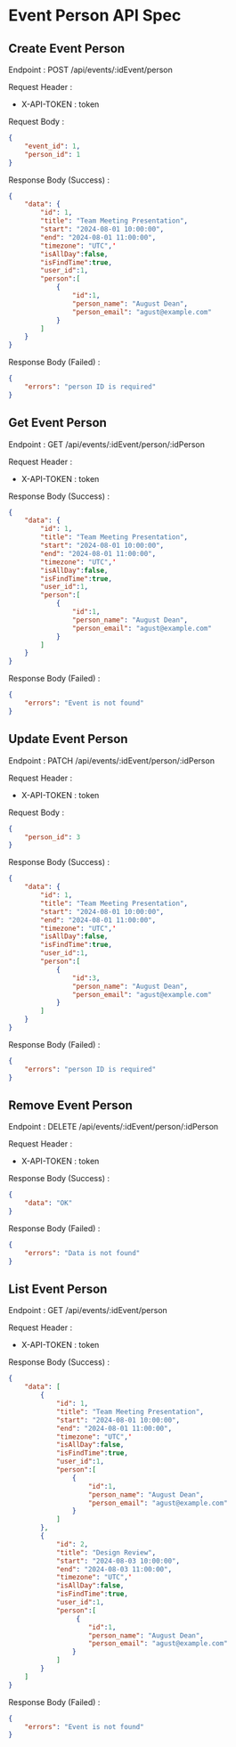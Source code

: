 # Event Person API Spec

## Create Event Person

Endpoint : POST /api/events/:idEvent/person

Request Header :

- X-API-TOKEN : token

Request Body :

```json
{
	"event_id": 1,
	"person_id": 1
}
```

Response Body (Success) :

```json
{
	"data": {
		"id": 1,
        "title": "Team Meeting Presentation",
        "start": "2024-08-01 10:00:00",
        "end": "2024-08-01 11:00:00",
        "timezone": "UTC",'
        "isAllDay":false,
        "isFindTime":true,
        "user_id":1,
        "person":[
            {
                "id":1,
                "person_name": "August Dean",
                "person_email": "agust@example.com"
            }
        ]
	}
}
```

Response Body (Failed) :

```json
{
	"errors": "person ID is required"
}
```

## Get Event Person

Endpoint : GET /api/events/:idEvent/person/:idPerson

Request Header :

- X-API-TOKEN : token

Response Body (Success) :

```json
{
	"data": {
		"id": 1,
        "title": "Team Meeting Presentation",
        "start": "2024-08-01 10:00:00",
        "end": "2024-08-01 11:00:00",
        "timezone": "UTC",'
        "isAllDay":false,
        "isFindTime":true,
        "user_id":1,
        "person":[
            {
                "id":1,
                "person_name": "August Dean",
                "person_email": "agust@example.com"
            }
        ]
	}
}
```

Response Body (Failed) :

```json
{
	"errors": "Event is not found"
}
```

## Update Event Person

Endpoint : PATCH /api/events/:idEvent/person/:idPerson

Request Header :

- X-API-TOKEN : token

Request Body :

```json
{
	"person_id": 3
}
```

Response Body (Success) :

```json
{
	"data": {
		"id": 1,
        "title": "Team Meeting Presentation",
        "start": "2024-08-01 10:00:00",
        "end": "2024-08-01 11:00:00",
        "timezone": "UTC",'
        "isAllDay":false,
        "isFindTime":true,
        "user_id":1,
        "person":[
            {
                "id":3,
                "person_name": "August Dean",
                "person_email": "agust@example.com"
            }
        ]
	}
}
```

Response Body (Failed) :

```json
{
	"errors": "person ID is required"
}
```

## Remove Event Person

Endpoint : DELETE /api/events/:idEvent/person/:idPerson

Request Header :

- X-API-TOKEN : token

Response Body (Success) :

```json
{
	"data": "OK"
}
```

Response Body (Failed) :

```json
{
	"errors": "Data is not found"
}
```

## List Event Person

Endpoint : GET /api/events/:idEvent/person

Request Header :

- X-API-TOKEN : token

Response Body (Success) :

```json
{
	"data": [
		{
            "id": 1,
            "title": "Team Meeting Presentation",
            "start": "2024-08-01 10:00:00",
            "end": "2024-08-01 11:00:00",
            "timezone": "UTC",'
            "isAllDay":false,
            "isFindTime":true,
            "user_id":1,
            "person":[
                {
                    "id":1,
                    "person_name": "August Dean",
		            "person_email": "agust@example.com"
                }
            ]
		},
		{
			"id": 2,
			"title": "Design Review",
            "start": "2024-08-03 10:00:00",
            "end": "2024-08-03 11:00:00",
            "timezone": "UTC",'
            "isAllDay":false,
            "isFindTime":true,
            "user_id":1,
            "person":[
                 {
                    "id":1,
                    "person_name": "August Dean",
		            "person_email": "agust@example.com"
                }
            ]
		}
	]
}
```

Response Body (Failed) :

```json
{
	"errors": "Event is not found"
}
```
